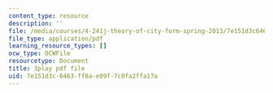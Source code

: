 ```yaml
---
content_type: resource
description: ''
file: /media/courses/4-241j-theory-of-city-form-spring-2013/7e151d3c6463ff8ae09f7c0fa2ffa17a_SEu8X7AfllU.pdf
file_type: application/pdf
learning_resource_types: []
ocw_type: OCWFile
resourcetype: Document
title: 3play pdf file
uid: 7e151d3c-6463-ff8a-e09f-7c0fa2ffa17a
---
```


